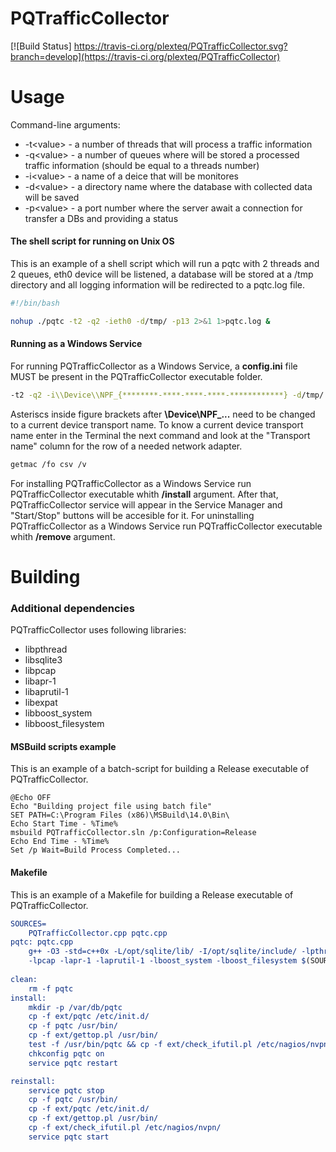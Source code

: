 # PQTrafficCollector

[![Build Status] https://travis-ci.org/plexteq/PQTrafficCollector.svg?branch=develop](https://travis-ci.org/plexteq/PQTrafficCollector)

# Usage

Command-line arguments:
- -t\<value> - a number of threads that will process a traffic information
- -q\<value> - a number of queues where will be stored a processed traffic information (should be equal to a threads number)
- -i\<value> - a name of a deice that will be monitores
- -d\<value> - a directory name where the database with collected data will be saved
- -p\<value> - a port number where the server await a connection for transfer a DBs and providing a status

#### The shell script for running on Unix OS

This is an example of a shell script which will run a pqtc with 2 threads and 2 queues, 
eth0 device will be listened, a database will be stored at a /tmp directory and 
all logging information will be redirected to a pqtc.log file.

```bash
#!/bin/bash

nohup ./pqtc -t2 -q2 -ieth0 -d/tmp/ -p13 2>&1 1>pqtc.log &
```

#### Running as a Windows Service

For running PQTrafficCollector as a Windows Service, a <b>config.ini</b> file MUST be present in the PQTrafficCollector executable 
folder.

```bash
-t2 -q2 -i\\Device\\NPF_{********-****-****-****-************} -d/tmp/ -p13
```

Asteriscs inside figure brackets after <b>\\Device\\NPF_...</b> need to be changed to a current device transport name. To know a 
current device transport name enter in the Terminal the next command and look at the "Transport name" column for the row of a needed 
network adapter.

```bash
getmac /fo csv /v
```

For installing PQTrafficCollector as a Windows Service run PQTrafficCollector executable whith <b>/install</b> argument. After that,  PQTrafficCollector service will appear in the Service Manager and "Start/Stop" buttons will be accesible for it. 
For uninstalling PQTrafficCollector as a Windows Service run PQTrafficCollector executable whith <b>/remove</b> argument.

# Building

### Additional dependencies

PQTrafficCollector uses following libraries:
* libpthread
* libsqlite3 
* libpcap 
* libapr-1 
* libaprutil-1 
* libexpat 
* libboost_system 
* libboost_filesystem

#### MSBuild scripts example

This is an example of a batch-script for building a Release executable of PQTrafficCollector.

```batch
@Echo OFF
Echo "Building project file using batch file"
SET PATH=C:\Program Files (x86)\MSBuild\14.0\Bin\
Echo Start Time - %Time%
msbuild PQTrafficCollector.sln /p:Configuration=Release
Echo End Time - %Time%
Set /p Wait=Build Process Completed...
```

#### Makefile

This is an example of a Makefile for building a Release executable of PQTrafficCollector.

```cmake
SOURCES=
	PQTrafficCollector.cpp pqtc.cpp
pqtc: pqtc.cpp
	g++ -O3 -std=c++0x -L/opt/sqlite/lib/ -I/opt/sqlite/include/ -lpthread -lsqlite3 \
	-lpcap -lapr-1 -laprutil-1 -lboost_system -lboost_filesystem $(SOURCES) -o pqtc
	
clean:
	rm -f pqtc
install:
	mkdir -p /var/db/pqtc
	cp -f ext/pqtc /etc/init.d/
	cp -f pqtc /usr/bin/
	cp -f ext/gettop.pl /usr/bin/
	test -f /usr/bin/pqtc && cp -f ext/check_ifutil.pl /etc/nagios/nvpn/
	chkconfig pqtc on
	service pqtc restart

reinstall:
	service pqtc stop
	cp -f pqtc /usr/bin/
	cp -f ext/pqtc /etc/init.d/
	cp -f ext/gettop.pl /usr/bin/
	cp -f ext/check_ifutil.pl /etc/nagios/nvpn/
	service pqtc start
```
